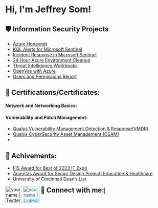 <h1>Hi, I'm Jeffrey Som! <a href="https://www.linkedin.com/in/jeffrey-som-a2bb171b6/"> </a> 
 
<h2>🛡️ Information Security Projects</h2>

- [Azure Honeynet](https://github.com/jsom98/Azure-Projects/blob/main/Azure%20Honeynet.md)
- [KQL Alerts for Microsoft Sentinel]()
- [Incident Response in Microsoft Sentinel]()
- [24 Hour Azure Environment Cleanup]()
- [Threat Intelligence Workbooks]()
- [OpenVas with Azure]()
- [Users and Permissions Report]()

<h2>📜 Certifications/Certificates:</h2>

<h4> Network and Networking Basics:</h4>

<h4> Vulnerability and Patch Management:</h4>
 
  - [Qualys Vulnerability Management Detection & Response(VMDR)](https://github.com/jsom98/Certifications/blob/main/Vulnerability%20Management%20Detection%20and%20Response.pdf)
  - [Qualys CyberSecurity Asset Management (CSAM)](https://github.com/jsom98/Certifications/blob/main/Cyber%20Security%20Asset%20Management.pdf)
  - [](https://github.com/jsom98/Certifications/blob/main/Cloud%20Agent.pdf)
     
<h2>📜 Achivements:</h2>

  - [FIS Award for Best of 2023 IT Expo](https://www.linkedin.com/posts/jeffreysom_itexpo2023-innovation-awardwinner-activity-7051638485878788096-exKp?utm_source=share&utm_medium=member_desktop)
  - [Ameritas Award for Senior Design Project| Education & Healthcare](https://www.linkedin.com/posts/jeffreysom_itexpo2023-innovation-awardwinner-activity-7051638485878788096-exKp?utm_source=share&utm_medium=member_desktop)
  - University of Cincinnati Dean’s List

<h2 style="display: inline;">🤳 Connect with me:</h2>
<a href="https://x.com/jsom98"><img align="left" alt="yourname | Twitter" width="52px" src="https://static.dezeen.com/uploads/2023/07/x-logo-twitter-elon-musk_dezeen_2364_col_0.jpg" /></a>
<a href="https://www.linkedin.com/in/jeffreysom/" style="color: #0077B5; border: 1px solid #0077B5;">
  <img align="left" alt="yourname | LinkedIn" width="52px" src="https://pngmind.com/wp-content/uploads/2019/08/Linkedin-Logo-Png-Transparent-Background-1.png" />
</a>


 

[twitter]: https://twitter.com/ 

[youtube]: https://www.youtube.com/c/ 

[instagram]: https://www.instagram.com/ 

[linkedin]: https://www.linkedin.com/in/jeffrey-som-a2bb171b6/
